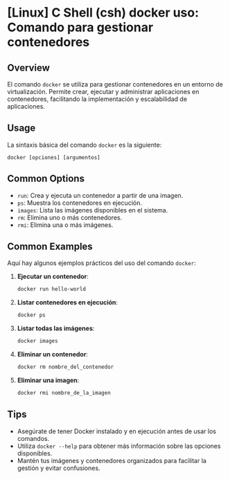 # [Linux] C Shell (csh) docker uso: Comando para gestionar contenedores

## Overview
El comando `docker` se utiliza para gestionar contenedores en un entorno de virtualización. Permite crear, ejecutar y administrar aplicaciones en contenedores, facilitando la implementación y escalabilidad de aplicaciones.

## Usage
La sintaxis básica del comando `docker` es la siguiente:

```
docker [opciones] [argumentos]
```

## Common Options
- `run`: Crea y ejecuta un contenedor a partir de una imagen.
- `ps`: Muestra los contenedores en ejecución.
- `images`: Lista las imágenes disponibles en el sistema.
- `rm`: Elimina uno o más contenedores.
- `rmi`: Elimina una o más imágenes.

## Common Examples
Aquí hay algunos ejemplos prácticos del uso del comando `docker`:

1. **Ejecutar un contenedor**:
   ```bash
   docker run hello-world
   ```

2. **Listar contenedores en ejecución**:
   ```bash
   docker ps
   ```

3. **Listar todas las imágenes**:
   ```bash
   docker images
   ```

4. **Eliminar un contenedor**:
   ```bash
   docker rm nombre_del_contenedor
   ```

5. **Eliminar una imagen**:
   ```bash
   docker rmi nombre_de_la_imagen
   ```

## Tips
- Asegúrate de tener Docker instalado y en ejecución antes de usar los comandos.
- Utiliza `docker --help` para obtener más información sobre las opciones disponibles.
- Mantén tus imágenes y contenedores organizados para facilitar la gestión y evitar confusiones.